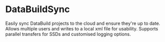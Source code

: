 # DataBuildSync
Easily sync DataBuild projects to the cloud and ensure they're up to date. Allows multiple users and writes to a local xml file for usability. Supports parallel transfers for SSDs and customised logging options.
